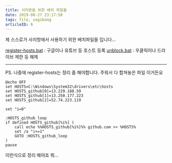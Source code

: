 ```yaml
---
title: 사지방을 위한 배치 파일들
date: 2019-08-27 23:17:58
tags: file, sagibang
articleID: 6
---
```


제 스스로가 사지방에서 사용하기 위한 배치파일들 입니다...

[register-hosts.bat](./register-hosts.bat) : 구글이나 유튜브 등 호스트 등록
[unblock.bat](./unblock.bat) : 우클릭이나 드라이브 제한 등 해제


-----

PS. 나중에 register-hosts는 정리 좀 해야합니다. 주워서 다 합쳐놓은 파일 이거든요
```batch
@echo OFF
set HOSTS=C:\Windows\System32\drivers\etc\hosts
set HOSTS_github[0]=13.229.188.59
set HOSTS_github[1]=13.250.177.223
set HOSTS_github[2]=52.74.223.119

set "i=0"

:HOSTS_github_loop
if defined HOSTS_github[%i%] (
    call echo %%HOSTS_github[%i%]%% github.com >> %HOSTS%
    set /a "i+=1"
    GOTO :HOSTS_github_loop
)
pause
```
이런식으로 정리 해야죠 뭐...

